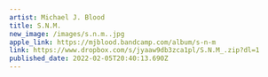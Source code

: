 ```yaml
---
artist: Michael J. Blood
title: S.N.M.
new_image: /images/s.n.m..jpg
apple_link: https://mjblood.bandcamp.com/album/s-n-m
link: https://www.dropbox.com/s/jyaaw9db3zca1pl/S.N.M_.zip?dl=1
published_date: 2022-02-05T20:40:13.690Z
---
```

